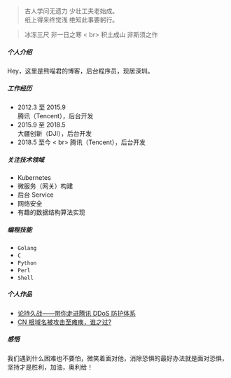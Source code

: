 > 古人学问无遗力 少壮工夫老始成。<br>
> 纸上得来终觉浅 绝知此事要躬行。

> 冰冻三尺 非一日之寒 < br>
> 积土成山 非斯须之作

##### 个人介绍
Hey，这里是熊喵君的博客，后台程序员，现居深圳。

##### 工作经历
-   2012.3 至 2015.9<br>
	腾讯（Tencent），后台开发
-   2015.9 至 2018.5<br>
	大疆创新（DJI），后台开发
-   2018.5 至今 < br>
	腾讯（Tencent），后台开发

##### 关注技术领域
-   Kubernetes
-   微服务（网关）构建
-   后台 Service
-   网络安全
-   有趣的数据结构算法实现

##### 编程技能
-   `Golang`
-   `C`
-   `Python`
-   `Perl`
-   `Shell`

##### 个人作品
-	[论持久战——带你走进腾讯 DDoS 防护体系](https://security.tencent.com/index.php/blog/msg/71)
-	[CN 根域名被攻击至瘫痪，谁之过?](https://tech.sina.com.cn/zl/post/detail/i/2013-10-05/pid_8435554.htm)

##### 感悟
我们遇到什么困难也不要怕，微笑着面对他，消除恐惧的最好办法就是面对恐惧，坚持才是胜利，加油，奥利给！
